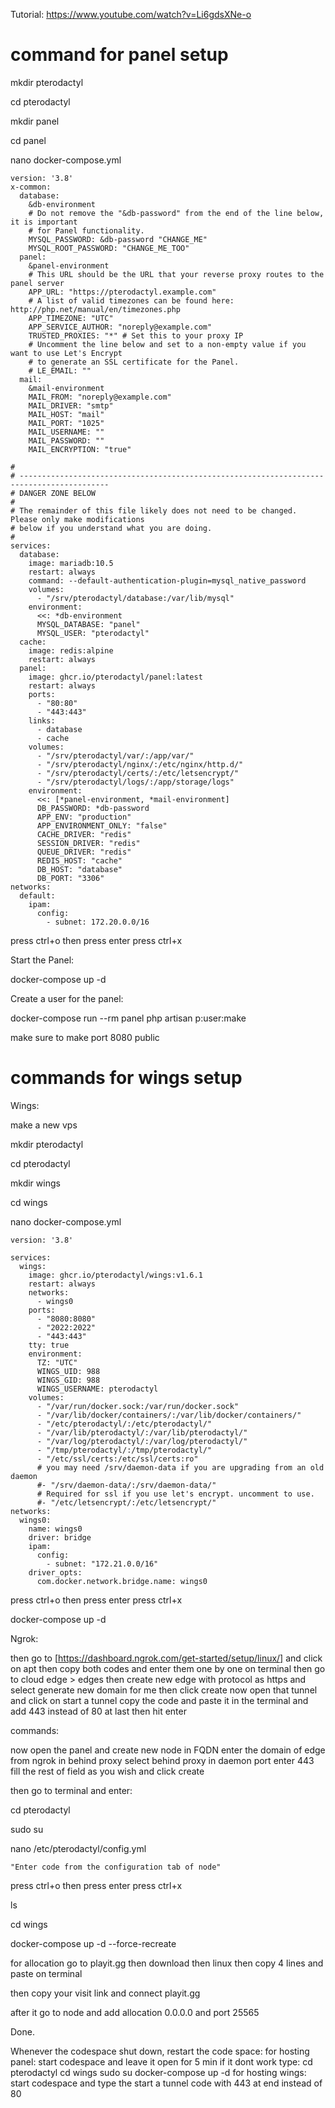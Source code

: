 Tutorial: https://www.youtube.com/watch?v=Li6gdsXNe-o
# command for panel setup
 
mkdir pterodactyl
 
cd pterodactyl
 
mkdir panel
 
cd panel
 
nano docker-compose.yml
 
``` 
version: '3.8'
x-common:
  database:
    &db-environment
    # Do not remove the "&db-password" from the end of the line below, it is important
    # for Panel functionality.
    MYSQL_PASSWORD: &db-password "CHANGE_ME"
    MYSQL_ROOT_PASSWORD: "CHANGE_ME_TOO"
  panel:
    &panel-environment
    # This URL should be the URL that your reverse proxy routes to the panel server
    APP_URL: "https://pterodactyl.example.com"
    # A list of valid timezones can be found here: http://php.net/manual/en/timezones.php
    APP_TIMEZONE: "UTC"
    APP_SERVICE_AUTHOR: "noreply@example.com"
    TRUSTED_PROXIES: "*" # Set this to your proxy IP
    # Uncomment the line below and set to a non-empty value if you want to use Let's Encrypt
    # to generate an SSL certificate for the Panel.
    # LE_EMAIL: ""
  mail:
    &mail-environment
    MAIL_FROM: "noreply@example.com"
    MAIL_DRIVER: "smtp"
    MAIL_HOST: "mail"
    MAIL_PORT: "1025"
    MAIL_USERNAME: ""
    MAIL_PASSWORD: ""
    MAIL_ENCRYPTION: "true"
 
#
# ------------------------------------------------------------------------------------------
# DANGER ZONE BELOW
#
# The remainder of this file likely does not need to be changed. Please only make modifications
# below if you understand what you are doing.
#
services:
  database:
    image: mariadb:10.5
    restart: always
    command: --default-authentication-plugin=mysql_native_password
    volumes:
      - "/srv/pterodactyl/database:/var/lib/mysql"
    environment:
      <<: *db-environment
      MYSQL_DATABASE: "panel"
      MYSQL_USER: "pterodactyl"
  cache:
    image: redis:alpine
    restart: always
  panel:
    image: ghcr.io/pterodactyl/panel:latest
    restart: always
    ports:
      - "80:80"
      - "443:443"
    links:
      - database
      - cache
    volumes:
      - "/srv/pterodactyl/var/:/app/var/"
      - "/srv/pterodactyl/nginx/:/etc/nginx/http.d/"
      - "/srv/pterodactyl/certs/:/etc/letsencrypt/"
      - "/srv/pterodactyl/logs/:/app/storage/logs"
    environment:
      <<: [*panel-environment, *mail-environment]
      DB_PASSWORD: *db-password
      APP_ENV: "production"
      APP_ENVIRONMENT_ONLY: "false"
      CACHE_DRIVER: "redis"
      SESSION_DRIVER: "redis"
      QUEUE_DRIVER: "redis"
      REDIS_HOST: "cache"
      DB_HOST: "database"
      DB_PORT: "3306"
networks:
  default:
    ipam:
      config:
        - subnet: 172.20.0.0/16
```

press ctrl+o then press enter
press ctrl+x
 
 
Start the Panel:
 
docker-compose up -d
 
Create a user for the panel:
 
docker-compose run --rm panel php artisan p:user:make

make sure to make port 8080 public



# commands for wings setup


Wings:

make a new vps


mkdir pterodactyl
 
cd pterodactyl

mkdir wings
 
cd wings

nano docker-compose.yml

```
version: '3.8'

services:
  wings:
    image: ghcr.io/pterodactyl/wings:v1.6.1
    restart: always
    networks:
      - wings0
    ports:
      - "8080:8080"
      - "2022:2022"
      - "443:443"
    tty: true
    environment:
      TZ: "UTC"
      WINGS_UID: 988
      WINGS_GID: 988
      WINGS_USERNAME: pterodactyl
    volumes:
      - "/var/run/docker.sock:/var/run/docker.sock"
      - "/var/lib/docker/containers/:/var/lib/docker/containers/"
      - "/etc/pterodactyl/:/etc/pterodactyl/"
      - "/var/lib/pterodactyl/:/var/lib/pterodactyl/"
      - "/var/log/pterodactyl/:/var/log/pterodactyl/"
      - "/tmp/pterodactyl/:/tmp/pterodactyl/"
      - "/etc/ssl/certs:/etc/ssl/certs:ro"
      # you may need /srv/daemon-data if you are upgrading from an old daemon
      #- "/srv/daemon-data/:/srv/daemon-data/"
      # Required for ssl if you use let's encrypt. uncomment to use.
      #- "/etc/letsencrypt/:/etc/letsencrypt/"
networks:
  wings0:
    name: wings0
    driver: bridge
    ipam:
      config:
        - subnet: "172.21.0.0/16"
    driver_opts:
      com.docker.network.bridge.name: wings0
```

press ctrl+o then press enter
press ctrl+x

docker-compose up -d


Ngrok:

then go to [https://dashboard.ngrok.com/get-started/setup/linux/]
and click on apt
then copy both codes and enter them one by one on terminal
then go to cloud edge > edges
then create new edge with protocol as https and select generate new domain for me
then click create
now open that tunnel and click on start a tunnel
copy the code and paste it in the terminal and add 443 instead of 80 at last then hit enter

commands:

now open the panel and create new node
in FQDN enter the domain of edge from ngrok
in behind proxy select behind proxy
in daemon port enter 443
fill the rest of field as you wish and click create

then go to terminal and enter:

cd pterodactyl

sudo su


nano /etc/pterodactyl/config.yml

```
"Enter code from the configuration tab of node"
```

press ctrl+o then press enter
press ctrl+x

ls


cd wings


docker-compose up -d --force-recreate

for allocation go to playit.gg then download then linux then copy 4 lines and paste on terminal

then copy your visit link and connect playit.gg

after it go to node and add allocation 0.0.0.0 and port 25565

Done.

Whenever the codespace shut down, restart the code space:
for hosting panel:
  start codespace and leave it open for 5 min
  if it dont work type:
    cd pterodactyl
    cd wings
    sudo su
    docker-compose up -d
for hosting wings:
  start codespace and type the start a tunnel code with 443 at end instead of 80
  
